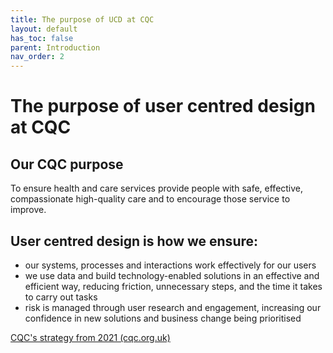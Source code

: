 ```yaml
---
title: The purpose of UCD at CQC
layout: default
has_toc: false
parent: Introduction
nav_order: 2
---
```


# The purpose of user centred design at CQC

## Our CQC purpose
To ensure health and care services provide people with safe, effective, compassionate high-quality care and to encourage those service to improve.

## User centred design is how we ensure: 
- our systems, processes and interactions work effectively for our users
- we use data and build technology-enabled solutions in an effective and efficient way, reducing friction, unnecessary steps, and the time it takes to carry out tasks
- risk is managed through user research and engagement, increasing our confidence in new solutions and business change being prioritised

[CQC's strategy from 2021 (cqc.org.uk)](https://www.cqc.org.uk/about-us/our-strategy-plans/new-strategy-changing-world-health-social-care-cqcs-strategy-2021)
